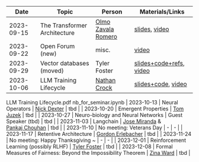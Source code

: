 | Date       | Topic        | Person | Materials/Links |
|------------|--------------|--------|-----------------|
| 2023-09-15 | The Transformer Architecture | [Olmo Zavala Romero](https://www.sc.fsu.edu/people?uid=osz09) | [slides](materials/olmo_zavala/wk3_OZR_transformer.pdf), [video](https://fsu.zoom.us/rec/share/ZMvYDfsX-vzV4dvd_SXU8LoENwWON1rYpAUBDumjU3Bl5mzAQ-De8YNkUVveZ9hx.O8UInuzaeWQqDput) |
| 2023-09-22 | Open Forum (new) | misc. | [video](https://fsu.zoom.us/rec/share/WLlRnPSBQv6sYNsMe1PkTFuKBks6232iC5KIPRW0bE3aU13LmT7tkZsSS5dBOFo-.jAewVv_17H0hewah) |
| 2023-09-29 | Vector databases (moved) | Tyler Foster | [slides+code+refs](materials/tyler_foster), [video](https://fsu.zoom.us/rec/share/_AWwK6usOPmoWLlPfO810DffMZlxfxmGpWKMeHZQHI7rEjNcc7o3jgBb5BG9QoE.9WQCpDmEx5wAe6pY) |
| 2023-10-06 | LLM Training Lifecycle | [Nathan Crock](https://www.sc.fsu.edu/people?uid=ndc08) | [slides+code](materials/nathan_crock),  [video](https://fsu.zoom.us/rec/share/YAekvcFQTYEESH4j3n-6idQpI394jUFCWFn-20ufJ4Z_DOOimTHv5lc4mvcW-ibr.yASmyn_p7YHjBUJ9?startTime=1696611423000) |
LLM Training Lifecycle.pdf  nb_for_seminar.ipynb
| 2023-10-13 | Neural Operators | [Nick Dexter](https://www.sc.fsu.edu/people?uid=nd22f) | tbd |
| 2023-10-20 | Emergent Properties | [Tom Juzek](https://modlang.fsu.edu/person/tom-juzek) | tbd |
| 2023-10-27 | Neuro-biology and Neural Networks | Guest Speaker (tbd) | tbd |
| 2023-11-03 | Langchain | [Jose Miranda](https://www.sc.fsu.edu/people?uid=jrm22n) & <br /> [Pankaj Chouhan](https://www.sc.fsu.edu/people?uid=pc19d) | tbd |
| 2023-11-10 | No meeting: Veterans Day | - | - |
| 2023-11-17 | Retentive Architecture | [Gordon Erlebacher](https://www.sc.fsu.edu/people/faculty?uid=gerlebacher) | tbd |
| 2023-11-24 | No meeting: Happy Thanksgiving ~ | - | - |
| 2023-12-01 | Reinforcement Learning (possibly RLHF) | [Tyler Foster](https://www.linkedin.com/in/tyler-foster-04a796b5) | tbd |
| 2023-12-08 | Formal Measures of Fairness: Beyond the Impossibility Theorem | [Zina Ward](https://philosophy.fsu.edu/person/zina-ward) | tbd |

